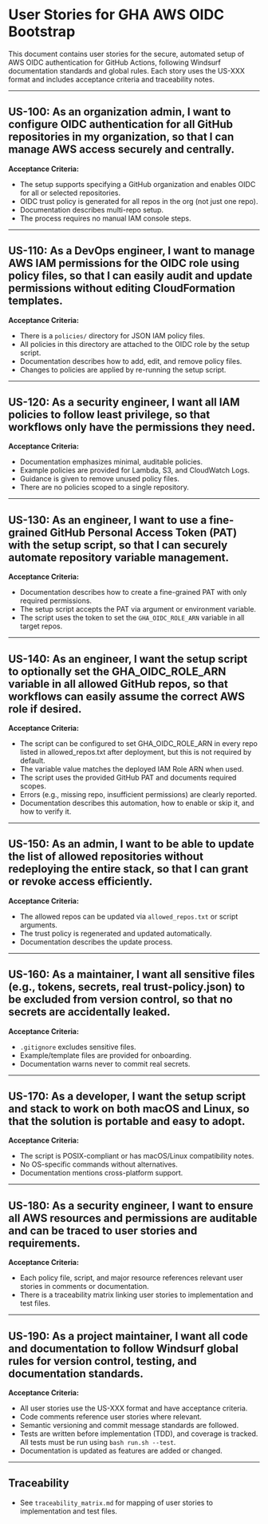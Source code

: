 # User Stories for GHA AWS OIDC Bootstrap

This document contains user stories for the secure, automated setup of AWS OIDC authentication for GitHub Actions, following Windsurf documentation standards and global rules. Each story uses the US-XXX format and includes acceptance criteria and traceability notes.

---

## US-100: As an organization admin, I want to configure OIDC authentication for all GitHub repositories in my organization, so that I can manage AWS access securely and centrally.

**Acceptance Criteria:**
- The setup supports specifying a GitHub organization and enables OIDC for all or selected repositories.
- OIDC trust policy is generated for all repos in the org (not just one repo).
- Documentation describes multi-repo setup.
- The process requires no manual IAM console steps.

---

## US-110: As a DevOps engineer, I want to manage AWS IAM permissions for the OIDC role using policy files, so that I can easily audit and update permissions without editing CloudFormation templates.

**Acceptance Criteria:**
- There is a `policies/` directory for JSON IAM policy files.
- All policies in this directory are attached to the OIDC role by the setup script.
- Documentation describes how to add, edit, and remove policy files.
- Changes to policies are applied by re-running the setup script.

---

## US-120: As a security engineer, I want all IAM policies to follow least privilege, so that workflows only have the permissions they need.

**Acceptance Criteria:**
- Documentation emphasizes minimal, auditable policies.
- Example policies are provided for Lambda, S3, and CloudWatch Logs.
- Guidance is given to remove unused policy files.
- There are no policies scoped to a single repository.

---

## US-130: As an engineer, I want to use a fine-grained GitHub Personal Access Token (PAT) with the setup script, so that I can securely automate repository variable management.

**Acceptance Criteria:**
- Documentation describes how to create a fine-grained PAT with only required permissions.
- The setup script accepts the PAT via argument or environment variable.
- The script uses the token to set the `GHA_OIDC_ROLE_ARN` variable in all target repos.

---

## US-140: As an engineer, I want the setup script to optionally set the GHA_OIDC_ROLE_ARN variable in all allowed GitHub repos, so that workflows can easily assume the correct AWS role if desired.

**Acceptance Criteria:**
- The script can be configured to set GHA_OIDC_ROLE_ARN in every repo listed in allowed_repos.txt after deployment, but this is not required by default.
- The variable value matches the deployed IAM Role ARN when used.
- The script uses the provided GitHub PAT and documents required scopes.
- Errors (e.g., missing repo, insufficient permissions) are clearly reported.
- Documentation describes this automation, how to enable or skip it, and how to verify it.

---

## US-150: As an admin, I want to be able to update the list of allowed repositories without redeploying the entire stack, so that I can grant or revoke access efficiently.

**Acceptance Criteria:**
- The allowed repos can be updated via `allowed_repos.txt` or script arguments.
- The trust policy is regenerated and updated automatically.
- Documentation describes the update process.

---

## US-160: As a maintainer, I want all sensitive files (e.g., tokens, secrets, real trust-policy.json) to be excluded from version control, so that no secrets are accidentally leaked.

**Acceptance Criteria:**
- `.gitignore` excludes sensitive files.
- Example/template files are provided for onboarding.
- Documentation warns never to commit real secrets.

---

## US-170: As a developer, I want the setup script and stack to work on both macOS and Linux, so that the solution is portable and easy to adopt.

**Acceptance Criteria:**
- The script is POSIX-compliant or has macOS/Linux compatibility notes.
- No OS-specific commands without alternatives.
- Documentation mentions cross-platform support.

---

## US-180: As a security engineer, I want to ensure all AWS resources and permissions are auditable and can be traced to user stories and requirements.

**Acceptance Criteria:**
- Each policy file, script, and major resource references relevant user stories in comments or documentation.
- There is a traceability matrix linking user stories to implementation and test files.

---

## US-190: As a project maintainer, I want all code and documentation to follow Windsurf global rules for version control, testing, and documentation standards.

**Acceptance Criteria:**
- All user stories use the US-XXX format and have acceptance criteria.
- Code comments reference user stories where relevant.
- Semantic versioning and commit message standards are followed.
- Tests are written before implementation (TDD), and coverage is tracked. All tests must be run using `bash run.sh --test`.
- Documentation is updated as features are added or changed.

---

## Traceability
- See `traceability_matrix.md` for mapping of user stories to implementation and test files.
